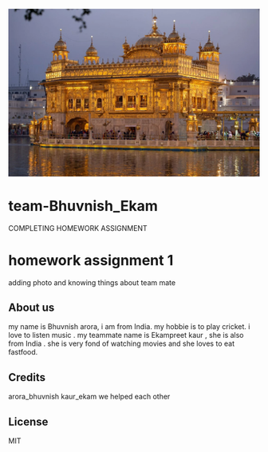 ![alt text](goldentemple.webp
"Logo Title Text 1")


# team-Bhuvnish_Ekam
 COMPLETING  HOMEWORK ASSIGNMENT

# homework assignment 1

adding photo and knowing things about team mate


## About us

  my name  is  Bhuvnish arora, i am from  India. my hobbie is to play cricket. i love to listen music .
  my  teammate name is Ekampreet kaur , she is also from India . she is very fond of watching movies and she loves to eat fastfood. 

## Credits
 arora_bhuvnish
 kaur_ekam
 we helped each other 

## License

MIT